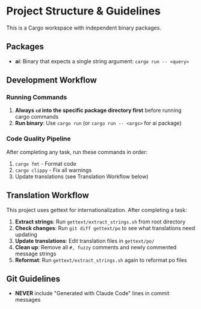 # Project Structure & Guidelines

This is a Cargo workspace with independent binary packages.

## Packages

- **ai**: Binary that expects a single string argument: `cargo run -- <query>`

## Development Workflow

### Running Commands

1. **Always `cd` into the specific package directory first** before running cargo commands
2. **Run binary**: Use `cargo run` (or `cargo run -- <args>` for ai package)

### Code Quality Pipeline

After completing any task, run these commands in order:

1. `cargo fmt` - Format code
2. `cargo clippy` - Fix all warnings
3. Update translations (see Translation Workflow below)

## Translation Workflow

This project uses gettext for internationalization. After completing a task:

1. **Extract strings**: Run `gettext/extract_strings.sh` from root directory
2. **Check changes**: Run `git diff gettext/po` to see what translations need updating
3. **Update translations**: Edit translation files in `gettext/po/`
4. **Clean up**: Remove all `#, fuzzy` comments and newly commented message strings
5. **Reformat**: Run `gettext/extract_strings.sh` again to reformat po files

## Git Guidelines

- **NEVER** include "Generated with Claude Code" lines in commit messages
